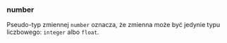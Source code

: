 ### number
Pseudo-typ zmiennej `number` oznacza, że zmienna może być jedynie typu liczbowego: `integer` albo `float`.